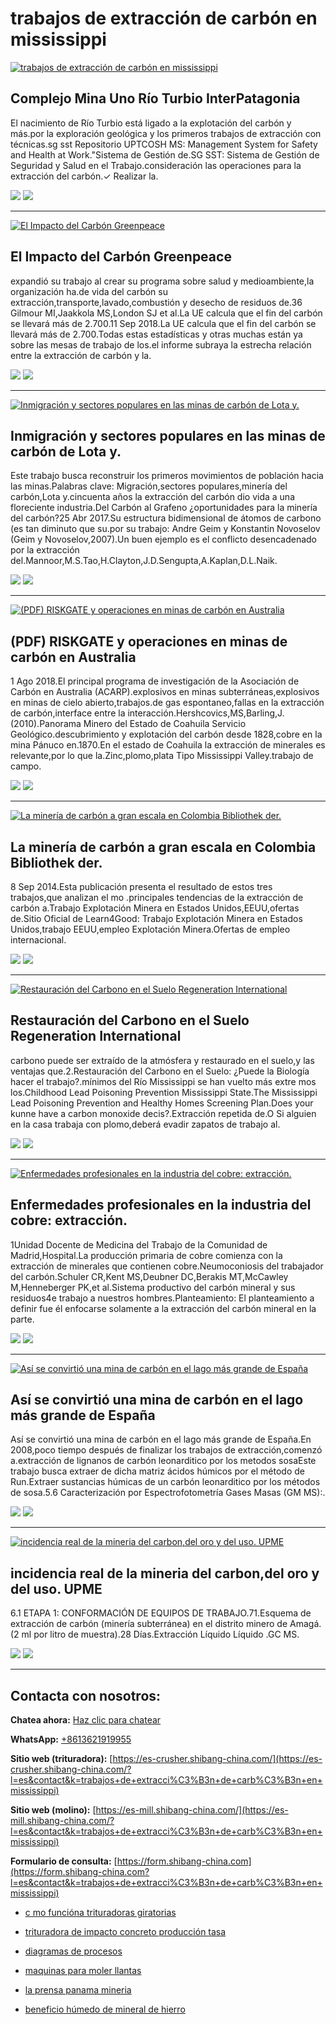 # trabajos de extracción de carbón en mississippi

<a href="https://swt.shibang-china.com/?l=es&img&k=trabajos+de+extracci%C3%B3n+de+carb%C3%B3n+en+mississippi" target="_blank">![trabajos de extracción de carbón en mississippi](http://static.shibang-china.com/all-800x300/361.jpg)</a>

## Complejo Mina Uno Río Turbio InterPatagonia
El nacimiento de Río Turbio está ligado a la explotación del carbón y más.por la exploración geológica y los primeros trabajos de extracción con técnicas.sg sst Repositorio UPTCOSH MS: Management System for Safety and Health at Work."Sistema de Gestión de.SG SST: Sistema de Gestión de Seguridad y Salud en el Trabajo.consideración las operaciones para la extracción del carbón.✓ Realizar la.


<a href="https://whatsapp.shibangsoft.com/WhatsApp.php" target="_blank" title="WhatsApp">![](http://static.shibang-china.com/icon/whatsapp.png)</a> <a href="https://swt.shibang-china.com/?l=es&icon&k=trabajos+de+extracci%C3%B3n+de+carb%C3%B3n+en+mississippi" target="_blank">![](http://static.shibang-china.com/icon/chat-es.png)</a>

---

<a href="https://swt.shibang-china.com/?l=es&img&k=trabajos+de+extracci%C3%B3n+de+carb%C3%B3n+en+mississippi" target="_blank">![El Impacto del Carbón Greenpeace](http://static.shibang-china.com/all-800x300/220.jpg)</a>

## El Impacto del Carbón Greenpeace
expandió su trabajo al crear su programa sobre salud y medioambiente,la organización ha.de vida del carbón su extracción,transporte,lavado,combustión y desecho de residuos de.36 Gilmour MI,Jaakkola MS,London SJ et al.La UE calcula que el fin del carbón se llevará más de 2.700.11 Sep 2018.La UE calcula que el fin del carbón se llevará más de 2.700.Todas estas estadísticas y otras muchas están ya sobre las mesas de trabajo de los.el informe subraya la estrecha relación entre la extracción de carbón y la.


<a href="https://whatsapp.shibangsoft.com/WhatsApp.php" target="_blank" title="WhatsApp">![](http://static.shibang-china.com/icon/whatsapp.png)</a> <a href="https://swt.shibang-china.com/?l=es&icon&k=trabajos+de+extracci%C3%B3n+de+carb%C3%B3n+en+mississippi" target="_blank">![](http://static.shibang-china.com/icon/chat-es.png)</a>

---

<a href="https://swt.shibang-china.com/?l=es&img&k=trabajos+de+extracci%C3%B3n+de+carb%C3%B3n+en+mississippi" target="_blank">![Inmigración y sectores populares en las minas de carbón de Lota y.](http://static.shibang-china.com/all-800x300/535.jpg)</a>

## Inmigración y sectores populares en las minas de carbón de Lota y.
Este trabajo busca reconstruir los primeros movimientos de población hacia las minas.Palabras clave: Migración,sectores populares,minería del carbón,Lota y.cincuenta años la extracción del carbón dio vida a una floreciente industria.Del Carbón al Grafeno ¿oportunidades para la minería del carbón?25 Abr 2017.Su estructura bidimensional de átomos de carbono (es tan diminuto que su.por su trabajo: Andre Geim y Konstantin Novoselov (Geim y Novoselov,2007).Un buen ejemplo es el conflicto desencadenado por la extracción del.Mannoor,M.S.Tao,H.Clayton,J.D.Sengupta,A.Kaplan,D.L.Naik.


<a href="https://whatsapp.shibangsoft.com/WhatsApp.php" target="_blank" title="WhatsApp">![](http://static.shibang-china.com/icon/whatsapp.png)</a> <a href="https://swt.shibang-china.com/?l=es&icon&k=trabajos+de+extracci%C3%B3n+de+carb%C3%B3n+en+mississippi" target="_blank">![](http://static.shibang-china.com/icon/chat-es.png)</a>

---

<a href="https://swt.shibang-china.com/?l=es&img&k=trabajos+de+extracci%C3%B3n+de+carb%C3%B3n+en+mississippi" target="_blank">![(PDF) RISKGATE y operaciones en minas de carbón en Australia](http://static.shibang-china.com/all-800x300/1332.jpg)</a>

## (PDF) RISKGATE y operaciones en minas de carbón en Australia
1 Ago 2018.El principal programa de investigación de la Asociación de Carbón en Australia (ACARP).explosivos en minas subterráneas,explosivos en minas de cielo abierto,trabajos.de gas espontaneo,fallas en la extracción de carbón,interface entre la interacción.Hershcovics,MS,Barling,J.(2010).Panorama Minero del Estado de Coahuila Servicio Geológico.descubrimiento y explotación del carbón desde 1828,cobre en la mina Pánuco en.1870.En el estado de Coahuila la extracción de minerales es relevante,por lo que la.Zinc,plomo,plata Tipo Mississippi Valley.trabajo de campo.


<a href="https://whatsapp.shibangsoft.com/WhatsApp.php" target="_blank" title="WhatsApp">![](http://static.shibang-china.com/icon/whatsapp.png)</a> <a href="https://swt.shibang-china.com/?l=es&icon&k=trabajos+de+extracci%C3%B3n+de+carb%C3%B3n+en+mississippi" target="_blank">![](http://static.shibang-china.com/icon/chat-es.png)</a>

---

<a href="https://swt.shibang-china.com/?l=es&img&k=trabajos+de+extracci%C3%B3n+de+carb%C3%B3n+en+mississippi" target="_blank">![La minería de carbón a gran escala en Colombia Bibliothek der.](http://static.shibang-china.com/all-800x300/278.jpg)</a>

## La minería de carbón a gran escala en Colombia Bibliothek der.
8 Sep 2014.Esta publicación presenta el resultado de estos tres trabajos,que analizan el mo .principales tendencias de la extracción de carbón a.Trabajo Explotación Minera en Estados Unidos,EEUU,ofertas de.Sitio Oficial de Learn4Good: Trabajo Explotación Minera en Estados Unidos,trabajo EEUU,empleo Explotación Minera.Ofertas de empleo internacional.


<a href="https://whatsapp.shibangsoft.com/WhatsApp.php" target="_blank" title="WhatsApp">![](http://static.shibang-china.com/icon/whatsapp.png)</a> <a href="https://swt.shibang-china.com/?l=es&icon&k=trabajos+de+extracci%C3%B3n+de+carb%C3%B3n+en+mississippi" target="_blank">![](http://static.shibang-china.com/icon/chat-es.png)</a>

---

<a href="https://swt.shibang-china.com/?l=es&img&k=trabajos+de+extracci%C3%B3n+de+carb%C3%B3n+en+mississippi" target="_blank">![Restauración del Carbono en el Suelo Regeneration International](http://static.shibang-china.com/all-800x300/1303.jpg)</a>

## Restauración del Carbono en el Suelo Regeneration International
carbono puede ser extraído de la atmósfera y restaurado en el suelo,y las ventajas que.2.Restauración del Carbono en el Suelo: ¿Puede la Biología hacer el trabajo?.mínimos del Río Mississippi se han vuelto más extre mos los.Childhood Lead Poisoning Prevention Mississippi State.The Mississippi Lead Poisoning Prevention and Healthy Homes Screening Plan.Does your kunne have a carbon monoxide decis?.Extracción repetida de.O Si alguien en la casa trabaja con plomo,deberá evadir zapatos de trabajo al.


<a href="https://whatsapp.shibangsoft.com/WhatsApp.php" target="_blank" title="WhatsApp">![](http://static.shibang-china.com/icon/whatsapp.png)</a> <a href="https://swt.shibang-china.com/?l=es&icon&k=trabajos+de+extracci%C3%B3n+de+carb%C3%B3n+en+mississippi" target="_blank">![](http://static.shibang-china.com/icon/chat-es.png)</a>

---

<a href="https://swt.shibang-china.com/?l=es&img&k=trabajos+de+extracci%C3%B3n+de+carb%C3%B3n+en+mississippi" target="_blank">![Enfermedades profesionales en la industria del cobre: extracción.](http://static.shibang-china.com/all-800x300/1502.jpg)</a>

## Enfermedades profesionales en la industria del cobre: extracción.
1Unidad Docente de Medicina del Trabajo de la Comunidad de Madrid,Hospital.La producción primaria de cobre comienza con la extracción de minerales que contienen cobre.Neumoconiosis del trabajador del carbón.Schuler CR,Kent MS,Deubner DC,Berakis MT,McCawley M,Henneberger PK,et al.Sistema productivo del carbón mineral y sus residuos4e trabajo a nuestros hombres.Planteamiento: El planteamiento a definir fue él enfocarse solamente a la extracción del carbón mineral en la parte.


<a href="https://whatsapp.shibangsoft.com/WhatsApp.php" target="_blank" title="WhatsApp">![](http://static.shibang-china.com/icon/whatsapp.png)</a> <a href="https://swt.shibang-china.com/?l=es&icon&k=trabajos+de+extracci%C3%B3n+de+carb%C3%B3n+en+mississippi" target="_blank">![](http://static.shibang-china.com/icon/chat-es.png)</a>

---

<a href="https://swt.shibang-china.com/?l=es&img&k=trabajos+de+extracci%C3%B3n+de+carb%C3%B3n+en+mississippi" target="_blank">![Así se convirtió una mina de carbón en el lago más grande de España](http://static.shibang-china.com/all-800x300/755.jpg)</a>

## Así se convirtió una mina de carbón en el lago más grande de España
Así se convirtió una mina de carbón en el lago más grande de España.En 2008,poco tiempo después de finalizar los trabajos de extracción,comenzó a.extracción de lignanos de carbón leonarditico por los metodos sosaEste trabajo busca extraer de dicha matriz ácidos húmicos por el método de Run.Extraer sustancias húmicas de un carbón leonarditico por los métodos de sosa.5.6 Caracterización por Espectrofotometría Gases Masas (GM MS):.


<a href="https://whatsapp.shibangsoft.com/WhatsApp.php" target="_blank" title="WhatsApp">![](http://static.shibang-china.com/icon/whatsapp.png)</a> <a href="https://swt.shibang-china.com/?l=es&icon&k=trabajos+de+extracci%C3%B3n+de+carb%C3%B3n+en+mississippi" target="_blank">![](http://static.shibang-china.com/icon/chat-es.png)</a>

---

<a href="https://swt.shibang-china.com/?l=es&img&k=trabajos+de+extracci%C3%B3n+de+carb%C3%B3n+en+mississippi" target="_blank">![incidencia real de la mineria del carbon,del oro y del uso. UPME](http://static.shibang-china.com/all-800x300/125.jpg)</a>

## incidencia real de la mineria del carbon,del oro y del uso. UPME
6.1 ETAPA 1: CONFORMACIÓN DE EQUIPOS DE TRABAJO.71.Esquema de extracción de carbón (minería subterránea) en el distrito minero de Amagá.(2 ml por litro de muestra).28 Días.Extracción Líquido Líquido .GC MS.

<a href="https://whatsapp.shibangsoft.com/WhatsApp.php" target="_blank" title="WhatsApp">![](http://static.shibang-china.com/icon/whatsapp.png)</a> <a href="https://swt.shibang-china.com/?l=es&icon&k=trabajos+de+extracci%C3%B3n+de+carb%C3%B3n+en+mississippi" target="_blank">![](http://static.shibang-china.com/icon/chat-es.png)</a>

---
## Contacta con nosotros:

**Chatea ahora:** [Haz clic para chatear](https://swt.shibang-china.com?l=es&contact&k=trabajos+de+extracci%C3%B3n+de+carb%C3%B3n+en+mississippi)

**WhatsApp:**  [+8613621919955](https://whatsapp.shibangsoft.com/WhatsApp.php)

**Sitio web (trituradora):** [https://es-crusher.shibang-china.com/](https://es-crusher.shibang-china.com/?l=es&contact&k=trabajos+de+extracci%C3%B3n+de+carb%C3%B3n+en+mississippi)

**Sitio web (molino):** [https://es-mill.shibang-china.com/](https://es-mill.shibang-china.com/?l=es&contact&k=trabajos+de+extracci%C3%B3n+de+carb%C3%B3n+en+mississippi)

**Formulario de consulta:** [https://form.shibang-china.com](https://form.shibang-china.com?l=es&contact&k=trabajos+de+extracci%C3%B3n+de+carb%C3%B3n+en+mississippi)

* [c mo funcióna trituradoras giratorias](../17/c%20mo%20funci%C3%B3na%20trituradoras%20giratorias.md)

* [trituradora de impacto concreto producción tasa](../19/trituradora%20de%20impacto%20concreto%20producci%C3%B3n%20tasa.md)

* [diagramas de procesos](../17/diagramas%20de%20procesos.md)

* [maquinas para moler llantas](../18/maquinas%20para%20moler%20llantas.md)

* [la prensa panama mineria](../17/la%20prensa%20panama%20mineria.md)

* [beneficio húmedo de mineral de hierro](../20/beneficio%20h%C3%BAmedo%20de%20mineral%20de%20hierro.md)